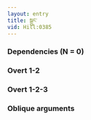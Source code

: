 ```yaml
---
layout: entry
title: སྒྲུང་
vid: Hill:0385
---
```

### Dependencies (N = 0)


### Overt 1-2


### Overt 1-2-3


### Oblique arguments
